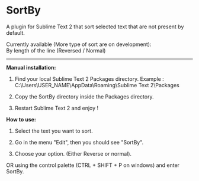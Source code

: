 SortBy
======

A plugin for Sublime Text 2 that sort selected text that are not present by default.

Currently available (More type of sort are on development):
<br>By length of the line (Reversed / Normal)


-----
<b>Manual installation:</b>

1) Find your local Sublime Text 2 Packages directory.
Example : C:\Users\USER_NAME\AppData\Roaming\Sublime Text 2\Packages
  
2) Copy the SortBy directory inside the Packages directory.

3) Restart Sublime Text 2 and enjoy !

<b>How to use:</b>

1) Select the text you want to sort.

2) Go in the menu "Edit", then you should see "SortBy".

3) Choose your option. (Either Reverse or normal).

OR using the control palette (CTRL + SHIFT + P on windows) and enter SortBy.
